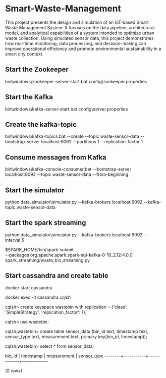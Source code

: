 # Smart-Waste-Management

This project presents the design and simulation of an IoT-based Smart Waste Management System. It focuses on the data pipeline, architectural model, and analytical capabilities of a system intended to optimize urban waste collection. Using simulated sensor data, this project demonstrates how real-time monitoring, data processing, and decision-making can improve operational efficiency and promote environmental sustainability in a smart city context.

## Start the Zookeeper
bin\windows\zookeeper-server-start.bat config\zookeeper.properties

## Start the Kafka
bin\windows\kafka-server-start.bat config\server.properties

## Create the kafka-topic 
bin\windows\kafka-topics.bat --create --topic waste-sensor-data --bootstrap-server localhost:9092 --partitions 1 --replication-factor 1

## Consume messages from Kafka
bin\windows\kafka-console-consumer.bat --bootstrap-server localhost:9092 --topic waste-sensor-data --from-beginning

## Start the simulator
python data_simulator\simulator.py --kafka-brokers localhost:9092 --kafka-topic waste-sensor-data

## Start the spark streaming 
python data_simulator\simulator.py --kafka-brokers localhost:9092 --interval 5

$SPARK_HOME/bin/spark-submit \
  --packages org.apache.spark:spark-sql-kafka-0-10_2.12:4.0.0 \
  spark_streaming/waste_bin_streaming.py

## Start cassandra and create table
docker start cassandra

docker exec -it cassandra cqlsh

cqlsh> create keyspace wastebin with replication = {'class': 'SimpleStrategy', 'replication_factor': 1};

cqlsh> use wastebin;

cqlsh:wastebin> create table sensor_data (bin_id text, timestamp text, sensor_type text, measurement text, primary key(bin_id, timestamp));

cqlsh:wastebin> select * from sensor_data;

 bin_id | timestamp | measurement | sensor_type
--------+-----------+-------------+-------------

(0 rows)
